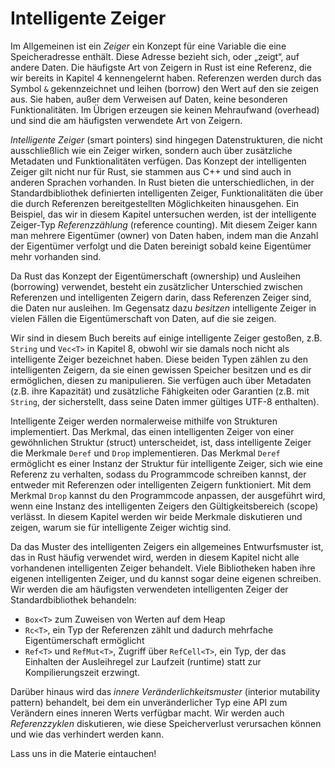 # Intelligente Zeiger

Im Allgemeinen ist ein *Zeiger* ein Konzept für eine Variable die eine
Speicheradresse enthält. Diese Adresse bezieht sich, oder „zeigt“, auf andere
Daten. Die häufigste Art von Zeigern in Rust ist eine Referenz, die wir bereits
in Kapitel 4 kennengelernt haben. Referenzen werden durch das Symbol `&`
gekennzeichnet und leihen (borrow) den Wert auf den sie zeigen aus. Sie haben,
außer dem Verweisen auf Daten, keine besonderen Funktionalitäten. Im Übrigen
erzeugen sie keinen Mehraufwand (overhead) und sind die am häufigsten
verwendete Art von Zeigern.

*Intelligente Zeiger* (smart pointers) sind hingegen Datenstrukturen, die nicht
ausschließlich wie ein Zeiger wirken, sondern auch über zusätzliche Metadaten
und Funktionalitäten verfügen. Das Konzept der intelligenten Zeiger gilt nicht
nur für Rust, sie stammen aus C++ und sind auch in anderen Sprachen vorhanden.
In Rust bieten die unterschiedlichen, in der Standardbibliothek definierten
intelligenten Zeiger, Funktionalitäten die über die durch Referenzen
bereitgestellten Möglichkeiten hinausgehen. Ein Beispiel, das wir in diesem
Kapitel untersuchen werden, ist der intelligente Zeiger-Typ *Referenzzählung*
(reference counting). Mit diesem Zeiger kann man mehrere Eigentümer (owner)
von Daten haben, indem man die Anzahl der Eigentümer verfolgt und die Daten
bereinigt sobald keine Eigentümer mehr vorhanden sind.

Da Rust das Konzept der Eigentümerschaft (ownership) und Ausleihen
(borrowing) verwendet, besteht ein zusätzlicher Unterschied zwischen Referenzen
und intelligenten Zeigern darin, dass Referenzen Zeiger sind, die Daten nur
ausleihen. Im Gegensatz dazu *besitzen* intelligente Zeiger in vielen Fällen die
Eigentümerschaft von Daten, auf die sie zeigen.

Wir sind in diesem Buch bereits auf einige intelligente Zeiger gestoßen, z.B.
`String` und `Vec<T>` in Kapitel 8, obwohl wir sie damals noch nicht als
intelligente Zeiger bezeichnet haben. Diese beiden Typen zählen zu den
intelligenten Zeigern, da sie einen gewissen Speicher besitzen und es dir
ermöglichen, diesen zu manipulieren. Sie verfügen auch über Metadaten (z.B.
ihre Kapazität) und zusätzliche Fähigkeiten oder Garantien (z.B. mit `String`,
der sicherstellt, dass seine Daten immer gültiges UTF-8 enthalten).

Intelligente Zeiger werden normalerweise mithilfe von Strukturen implementiert.
Das Merkmal, das einen intelligenten Zeiger von einer gewöhnlichen Struktur
(struct) unterscheidet, ist, dass intelligente Zeiger die Merkmale `Deref` und
`Drop` implementieren. Das Merkmal `Deref` ermöglicht es einer Instanz der
Struktur für intelligente Zeiger, sich wie eine Referenz zu verhalten, sodass du
Programmcode schreiben kannst, der entweder mit Referenzen oder intelligenten
Zeigern funktioniert. Mit dem Merkmal `Drop` kannst du den Programmcode
anpassen, der ausgeführt wird, wenn eine Instanz des intelligenten Zeigers den
Gültigkeitsbereich (scope) verlässt. In diesem Kapitel werden wir beide Merkmale
diskutieren und zeigen, warum sie für intelligente Zeiger wichtig sind.

Da das Muster des intelligenten Zeigers ein allgemeines Entwurfsmuster ist, das
in Rust häufig verwendet wird, werden in diesem Kapitel nicht alle vorhandenen
intelligenten Zeiger behandelt. Viele Bibliotheken haben ihre eigenen
intelligenten Zeiger, und du kannst sogar deine eigenen schreiben. Wir werden
die am häufigsten verwendeten intelligenten Zeiger der Standardbibliothek
behandeln:

* `Box<T>` zum Zuweisen von Werten auf dem Heap
* `Rc<T>`, ein Typ der Referenzen zählt und dadurch mehrfache Eigentümerschaft
    ermöglicht
* `Ref<T>` und `RefMut<T>`, Zugriff über `RefCell<T>`, ein Typ, der das
    Einhalten der Ausleihregel zur Laufzeit (runtime) statt zur Kompilierungszeit
    erzwingt.

Darüber hinaus wird das *innere Veränderlichkeitsmuster* (interior mutability pattern)
behandelt, bei dem ein unveränderlicher Typ eine API zum Verändern eines inneren
Werts verfügbar macht. Wir werden auch *Referenzzyklen* diskutieren, wie diese
Speicherverlust verursachen können und wie das verhindert werden kann.

Lass uns in die Materie eintauchen!
